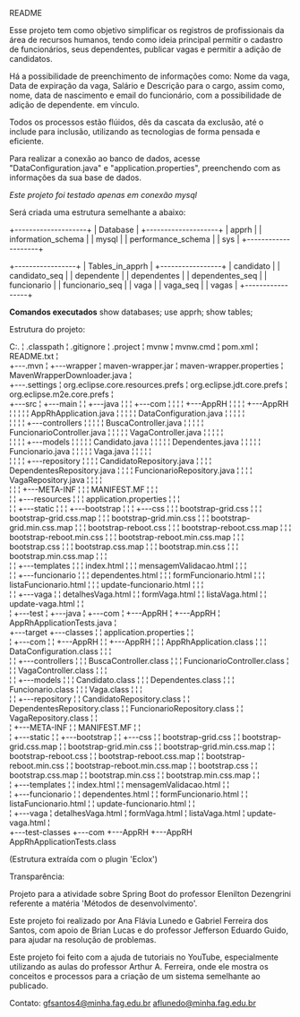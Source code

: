 README

Esse projeto tem como objetivo simplificar os registros de profissionais da área de recursos humanos, tendo como ideia principal permitir o cadastro de funcionários, seus dependentes, publicar vagas e permitir a adição de candidatos.

Há a possibilidade de preenchimento de informações como: Nome da vaga, Data de expiração da vaga, Salário e Descrição para o cargo, assim como, nome, data de nascimento e email do funcionário, com a possibilidade de adição de dependente. em vínculo.

Todos os processos estão flúidos, dês da cascata da exclusão, até o include para inclusão, utilizando as tecnologias de forma pensada e eficiente.

Para realizar a conexão ao banco de dados, acesse "DataConfiguration.java" e "application.properties", preenchendo com as informações da sua base de dados.


*Este projeto foi testado apenas em conexão mysql*


Será criada uma estrutura semelhante a abaixo:

+--------------------+
| Database           |
+--------------------+
| apprh              |
| information_schema |
| mysql              |
| performance_schema |
| sys                |
+--------------------+

+-----------------+
| Tables_in_apprh |
+-----------------+
| candidato       |
| candidato_seq   |
| dependente      |
| dependentes     |
| dependentes_seq |
| funcionario     |
| funcionario_seq |
| vaga            |
| vaga_seq        |
| vagas           |
+-----------------+

**Comandos executados**
show databases;
use apprh;
show tables;


Estrutura do projeto: 

C:.
¦   .classpath
¦   .gitignore
¦   .project
¦   mvnw
¦   mvnw.cmd
¦   pom.xml
¦   README.txt
¦   
+---.mvn
¦   +---wrapper
¦           maven-wrapper.jar
¦           maven-wrapper.properties
¦           MavenWrapperDownloader.java
¦           
+---.settings
¦       org.eclipse.core.resources.prefs
¦       org.eclipse.jdt.core.prefs
¦       org.eclipse.m2e.core.prefs
¦       
+---src
¦   +---main
¦   ¦   +---java
¦   ¦   ¦   +---com
¦   ¦   ¦   ¦   +---AppRH
¦   ¦   ¦   ¦       +---AppRH
¦   ¦   ¦   ¦           ¦   AppRhApplication.java
¦   ¦   ¦   ¦           ¦   DataConfiguration.java
¦   ¦   ¦   ¦           ¦   
¦   ¦   ¦   ¦           +---controllers
¦   ¦   ¦   ¦           ¦       BuscaController.java
¦   ¦   ¦   ¦           ¦       FuncionarioController.java
¦   ¦   ¦   ¦           ¦       VagaController.java
¦   ¦   ¦   ¦           ¦       
¦   ¦   ¦   ¦           +---models
¦   ¦   ¦   ¦           ¦       Candidato.java
¦   ¦   ¦   ¦           ¦       Dependentes.java
¦   ¦   ¦   ¦           ¦       Funcionario.java
¦   ¦   ¦   ¦           ¦       Vaga.java
¦   ¦   ¦   ¦           ¦       
¦   ¦   ¦   ¦           +---repository
¦   ¦   ¦   ¦                   CandidatoRepository.java
¦   ¦   ¦   ¦                   DependentesRepository.java
¦   ¦   ¦   ¦                   FuncionarioRepository.java
¦   ¦   ¦   ¦                   VagaRepository.java
¦   ¦   ¦   ¦                   
¦   ¦   ¦   +---META-INF
¦   ¦   ¦           MANIFEST.MF
¦   ¦   ¦           
¦   ¦   +---resources
¦   ¦       ¦   application.properties
¦   ¦       ¦   
¦   ¦       +---static
¦   ¦       ¦   +---bootstrap
¦   ¦       ¦       +---css
¦   ¦       ¦               bootstrap-grid.css
¦   ¦       ¦               bootstrap-grid.css.map
¦   ¦       ¦               bootstrap-grid.min.css
¦   ¦       ¦               bootstrap-grid.min.css.map
¦   ¦       ¦               bootstrap-reboot.css
¦   ¦       ¦               bootstrap-reboot.css.map
¦   ¦       ¦               bootstrap-reboot.min.css
¦   ¦       ¦               bootstrap-reboot.min.css.map
¦   ¦       ¦               bootstrap.css
¦   ¦       ¦               bootstrap.css.map
¦   ¦       ¦               bootstrap.min.css
¦   ¦       ¦               bootstrap.min.css.map
¦   ¦       ¦               
¦   ¦       +---templates
¦   ¦           ¦   index.html
¦   ¦           ¦   mensagemValidacao.html
¦   ¦           ¦   
¦   ¦           +---funcionario
¦   ¦           ¦       dependentes.html
¦   ¦           ¦       formFuncionario.html
¦   ¦           ¦       listaFuncionario.html
¦   ¦           ¦       update-funcionario.html
¦   ¦           ¦       
¦   ¦           +---vaga
¦   ¦                   detalhesVaga.html
¦   ¦                   formVaga.html
¦   ¦                   listaVaga.html
¦   ¦                   update-vaga.html
¦   ¦                   
¦   +---test
¦       +---java
¦           +---com
¦               +---AppRH
¦                   +---AppRH
¦                           AppRhApplicationTests.java
¦                           
+---target
    +---classes
    ¦   ¦   application.properties
    ¦   ¦   
    ¦   +---com
    ¦   ¦   +---AppRH
    ¦   ¦       +---AppRH
    ¦   ¦           ¦   AppRhApplication.class
    ¦   ¦           ¦   DataConfiguration.class
    ¦   ¦           ¦   
    ¦   ¦           +---controllers
    ¦   ¦           ¦       BuscaController.class
    ¦   ¦           ¦       FuncionarioController.class
    ¦   ¦           ¦       VagaController.class
    ¦   ¦           ¦       
    ¦   ¦           +---models
    ¦   ¦           ¦       Candidato.class
    ¦   ¦           ¦       Dependentes.class
    ¦   ¦           ¦       Funcionario.class
    ¦   ¦           ¦       Vaga.class
    ¦   ¦           ¦       
    ¦   ¦           +---repository
    ¦   ¦                   CandidatoRepository.class
    ¦   ¦                   DependentesRepository.class
    ¦   ¦                   FuncionarioRepository.class
    ¦   ¦                   VagaRepository.class
    ¦   ¦                   
    ¦   +---META-INF
    ¦   ¦       MANIFEST.MF
    ¦   ¦       
    ¦   +---static
    ¦   ¦   +---bootstrap
    ¦   ¦       +---css
    ¦   ¦               bootstrap-grid.css
    ¦   ¦               bootstrap-grid.css.map
    ¦   ¦               bootstrap-grid.min.css
    ¦   ¦               bootstrap-grid.min.css.map
    ¦   ¦               bootstrap-reboot.css
    ¦   ¦               bootstrap-reboot.css.map
    ¦   ¦               bootstrap-reboot.min.css
    ¦   ¦               bootstrap-reboot.min.css.map
    ¦   ¦               bootstrap.css
    ¦   ¦               bootstrap.css.map
    ¦   ¦               bootstrap.min.css
    ¦   ¦               bootstrap.min.css.map
    ¦   ¦               
    ¦   +---templates
    ¦       ¦   index.html
    ¦       ¦   mensagemValidacao.html
    ¦       ¦   
    ¦       +---funcionario
    ¦       ¦       dependentes.html
    ¦       ¦       formFuncionario.html
    ¦       ¦       listaFuncionario.html
    ¦       ¦       update-funcionario.html
    ¦       ¦       
    ¦       +---vaga
    ¦               detalhesVaga.html
    ¦               formVaga.html
    ¦               listaVaga.html
    ¦               update-vaga.html
    ¦               
    +---test-classes
        +---com
            +---AppRH
                +---AppRH
                        AppRhApplicationTests.class

(Estrutura extraída com o plugin 'Eclox')

Transparência:

Projeto para a atividade sobre Spring Boot do professor Elenilton Dezengrini referente a matéria 'Métodos de desenvolvimento'.

Este projeto foi realizado por Ana Flávia Lunedo e Gabriel Ferreira dos Santos, com apoio de Brian Lucas e do professor Jefferson Eduardo Guido, para ajudar na resolução de problemas.

Este projeto foi feito com a ajuda de tutoriais no YouTube, especialmente utilizando as aulas do professor Arthur A. Ferreira, onde ele mostra os conceitos e processos para a criação de um sistema semelhante ao publicado.

Contato:
gfsantos4@minha.fag.edu.br
aflunedo@minha.fag.edu.br

